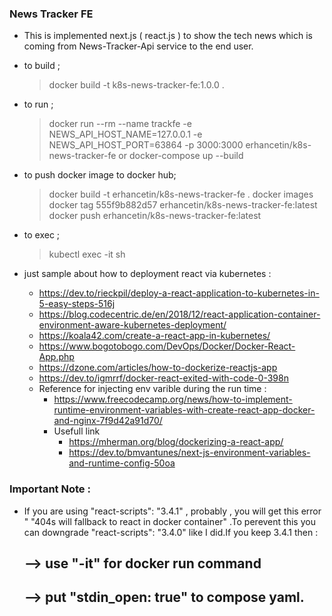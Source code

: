 ### News Tracker FE
- This is implemented next.js ( react.js ) to show the tech news which is coming from News-Tracker-Api service to the end user.

- to build ;
  >  docker build -t k8s-news-tracker-fe:1.0.0 .
- to run ; 
  > docker run --rm --name  trackfe -e NEWS_API_HOST_NAME=127.0.0.1 -e NEWS_API_HOST_PORT=63864 -p 3000:3000  erhancetin/k8s-news-tracker-fe
   > or
   > docker-compose up --build
  
- to push docker image to docker hub; 
  > docker build -t erhancetin/k8s-news-tracker-fe .
  > docker images
  > docker tag 555f9b882d57 erhancetin/k8s-news-tracker-fe:latest
  > docker push erhancetin/k8s-news-tracker-fe:latest

- to exec ;
   >  kubectl exec -it <react-pod-name> sh
 
 
 - just sample about how to deployment react via kubernetes : 
   - https://dev.to/rieckpil/deploy-a-react-application-to-kubernetes-in-5-easy-steps-516j
   - https://blog.codecentric.de/en/2018/12/react-application-container-environment-aware-kubernetes-deployment/
   - https://koala42.com/create-a-react-app-in-kubernetes/
   - https://www.bogotobogo.com/DevOps/Docker/Docker-React-App.php
   - https://dzone.com/articles/how-to-dockerize-reactjs-app
   - https://dev.to/igmrrf/docker-react-exited-with-code-0-398n
   - Reference for injecting env varible during the run time :
     - https://www.freecodecamp.org/news/how-to-implement-runtime-environment-variables-with-create-react-app-docker-and-nginx-7f9d42a91d70/
     - Usefull link 
       - https://mherman.org/blog/dockerizing-a-react-app/
       - https://dev.to/bmvantunes/next-js-environment-variables-and-runtime-config-50oa


### Important Note : 
 - If you are using "react-scripts": "3.4.1" , probably , you will get this error " "404s will fallback to react in docker container" .To perevent this you can downgrade "react-scripts": "3.4.0" like I did.If you keep 3.4.1 then : 
    ## -->   use "-it" for docker run command
    ## -->   put "stdin_open: true" to compose yaml. 
